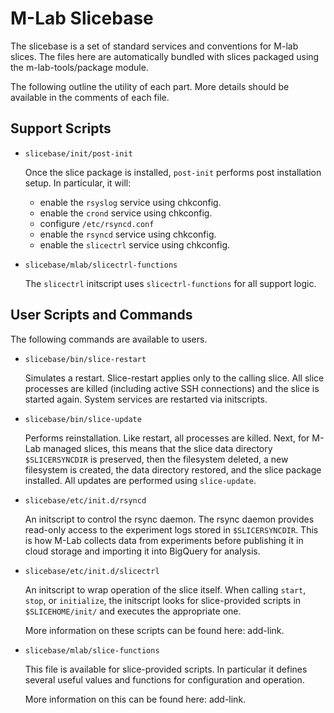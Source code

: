 M-Lab Slicebase
===============

The slicebase is a set of standard services and conventions for M-lab slices.
The files here are automatically bundled with slices packaged using the
m-lab-tools/package module.

The following outline the utility of each part.  More details should be
available in the comments of each file.

Support Scripts
---------------

* `slicebase/init/post-init`

   Once the slice package is installed, `post-init` performs post installation
   setup.  In particular, it will:

   * enable the `rsyslog` service using chkconfig.
   * enable the `crond` service using chkconfig.
   * configure `/etc/rsyncd.conf`
   * enable the `rsyncd` service using chkconfig.
   * enable the `slicectrl` service using chkconfig.

* `slicebase/mlab/slicectrl-functions`

   The `slicectrl` initscript uses `slicectrl-functions` for all support logic.

User Scripts and Commands
-------------------------

The following commands are available to users.

* `slicebase/bin/slice-restart`

   Simulates a restart. Slice-restart applies only to the calling slice.
   All slice processes are killed (including active SSH connections) and the
   slice is started again. System services are restarted via initscripts.

* `slicebase/bin/slice-update`

   Performs reinstallation.  Like restart, all processes are killed. Next, for
   M-Lab managed slices, this means that the slice data directory
   `$SLICERSYNCDIR` is preserved, then the filesystem deleted, a new filesystem
   is created, the data directory restored, and the slice package installed.
   All updates are performed using `slice-update`.
    
* `slicebase/etc/init.d/rsyncd`
    
   An initscript to control the rsync daemon.  The rsync daemon provides
   read-only access to the experiment logs stored in `$SLICERSYNCDIR`.  This is
   how M-Lab collects data from experiments before publishing it in cloud
   storage and importing it into BigQuery for analysis.

* `slicebase/etc/init.d/slicectrl`
    
   An initscript to wrap operation of the slice itself.  When calling `start`,
   `stop`, or `initialize`, the initscript looks for slice-provided scripts in
   `$SLICEHOME/init/` and executes the appropriate one.

   More information on these scripts can be found here: add-link.

* `slicebase/mlab/slice-functions`

   This file is available for slice-provided scripts.  In particular it defines
   several useful values and functions for configuration and operation.

   More information on this can be found here: add-link.
